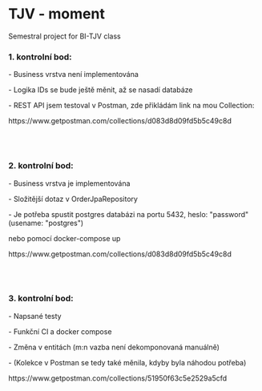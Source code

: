 # TJV - moment

Semestral project for BI-TJV class

<h3>1. kontrolní bod:</h2>
<p>- Business vrstva není implementována</p>
<p>- Logika IDs se bude ještě měnit, až se nasadí databáze</p>
<p>- REST API jsem testoval v Postman, zde přikládám link na mou Collection:</p>
<p>https://www.getpostman.com/collections/d083d8d09fd5b5c49c8d</p>
<br></br>

<h3>2. kontrolní bod:</h2>
<p>- Business vrstva je implementována</p>
<p>- Složitější dotaz v OrderJpaRepository</p>
<p>- Je potřeba spustit postgres databázi na portu 5432, heslo: "password" (usename: "postgres")</p>
<p>  nebo pomocí docker-compose up</p></p>
<p>https://www.getpostman.com/collections/d083d8d09fd5b5c49c8d</p>
<br></br>

<h3>3. kontrolní bod:</h2>
<p>- Napsané testy</p>
<p>- Funkční CI a docker compose</p>
<p>- Změna v entitách (m:n vazba není dekomponovaná manuálně)</p>
<p>- (Kolekce v Postman se tedy také měnila, kdyby byla náhodou potřeba)</p>
<p>https://www.getpostman.com/collections/51950f63c5e2529a5cfd</p>